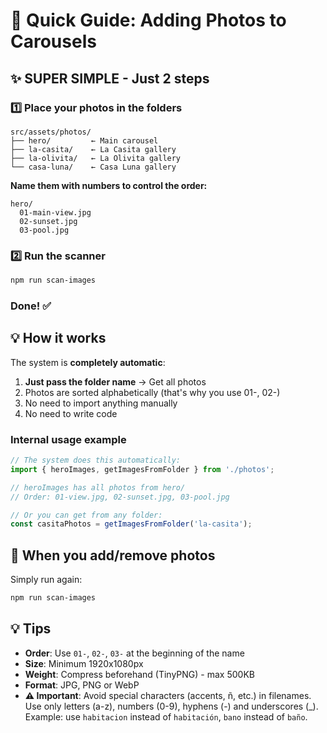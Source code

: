 # 🚀 Quick Guide: Adding Photos to Carousels

## ✨ SUPER SIMPLE - Just 2 steps

### 1️⃣ Place your photos in the folders
```
src/assets/photos/
├── hero/         ← Main carousel
├── la-casita/    ← La Casita gallery
├── la-olivita/   ← La Olivita gallery
└── casa-luna/    ← Casa Luna gallery
```

**Name them with numbers to control the order:**
```
hero/
  01-main-view.jpg
  02-sunset.jpg
  03-pool.jpg
```

### 2️⃣ Run the scanner
```bash
npm run scan-images
```

### Done! ✅

## 💡 How it works

The system is **completely automatic**:

1. **Just pass the folder name** → Get all photos
2. Photos are sorted alphabetically (that's why you use 01-, 02-)
3. No need to import anything manually
4. No need to write code

### Internal usage example

```typescript
// The system does this automatically:
import { heroImages, getImagesFromFolder } from './photos';

// heroImages has all photos from hero/
// Order: 01-view.jpg, 02-sunset.jpg, 03-pool.jpg

// Or you can get from any folder:
const casitaPhotos = getImagesFromFolder('la-casita');
```

## 🔄 When you add/remove photos

Simply run again:
```bash
npm run scan-images
```

## 💡 Tips
- **Order**: Use `01-`, `02-`, `03-` at the beginning of the name
- **Size**: Minimum 1920x1080px
- **Weight**: Compress beforehand (TinyPNG) - max 500KB
- **Format**: JPG, PNG or WebP
- **⚠️ Important**: Avoid special characters (accents, ñ, etc.) in filenames. Use only letters (a-z), numbers (0-9), hyphens (-) and underscores (_). Example: use `habitacion` instead of `habitación`, `bano` instead of `baño`.
